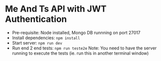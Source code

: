 Me And Ts API with JWT Authentication
=====================================

- Pre-requisite: Node installed, Mongo DB runnning on port 27017
- Install dependencies: `npm install`
- Start server: `npm run dev`
- Run end 2 end tests: `npm run teste2e` Note: You need to have the server running to execute the tests (ie. run this in another terminal window)